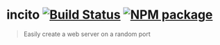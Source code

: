 # incito [![Build Status][travis-image]][travis-url] [![NPM package][npm-image]][npm-url]

> Easily create a web server on a random port

[npm-url]: https://www.npmjs.com/package/incito
[npm-image]: https://img.shields.io/npm/v/incito.svg?style=flat-square

[travis-url]: https://travis-ci.org/gurpreetatwal/incito
[travis-image]: https://img.shields.io/travis/gurpreetatwal/incito.svg?style=flat-square
